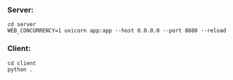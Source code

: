 ### Server:
```
cd server
WEB_CONCURRENCY=1 uvicorn app:app --host 0.0.0.0 --port 8080 --reload
```

### Client:
```
cd client
python .
```
